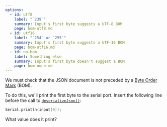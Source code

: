 ```yaml
---
options:
  - id: utf8
    label: "`239`"
    summary: Input's first byte suggests a UTF-8 BOM
    page: bom-utf8.md
  - id: utf16
    label: "`254` or `255`"
    summary: Input's first byte suggests a UTF-16 BOM
    page: bom-utf16.md
  - id: no-bom
    label: Something else
    summary: Input's first byte doesn't suggest a BOM
    page: bom-none.md
---
```


We must check that the JSON document is not preceded by a  [Byte Order Mark](https://en.wikipedia.org/wiki/Byte_order_mark) (BOM).

To do this, we'll print the first byte to the serial port. Insert the following line before the call to [`deserializeJson()`](/v6/api/json/deserializejson/):

```c++
Serial.println(input[0]);
```

What value does it print?
